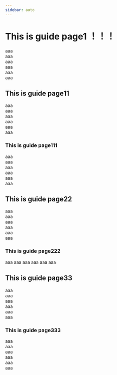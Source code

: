 ```yaml
---
sidebar: auto
---
```


# This is guide page1 ！！！
aaa<br />
aaa<br />
aaa<br />
aaa<br />
aaa<br />
aaa<br />
## This is guide page11
aaa<br />
aaa<br />
aaa<br />
aaa<br />
aaa<br />
aaa<br />
### This is guide page111
aaa<br />
aaa<br />
aaa<br />
aaa<br />
aaa<br />
aaa<br />

## This is guide page22
aaa<br />
aaa<br />
aaa<br />
aaa<br />
aaa<br />
aaa<br />
### This is guide page222
aaa
aaa
aaa
aaa
aaa
aaa
## This is guide page33
aaa<br />
aaa<br />
aaa<br />
aaa<br />
aaa<br />
aaa<br />
### This is guide page333

aaa<br />
aaa<br />
aaa<br />
aaa<br />
aaa<br />
aaa<br />